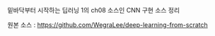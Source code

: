 밑바닥부터 시작하는 딥러닝 1의 ch08 소스인 CNN 구현 소스 정리  

원본 소스 : https://github.com/WegraLee/deep-learning-from-scratch
